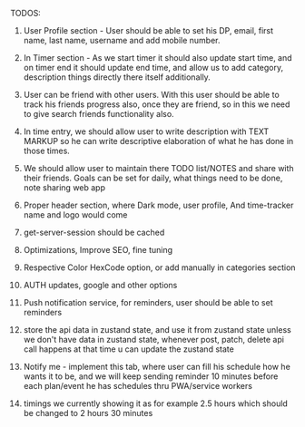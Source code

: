 TODOS:

1. User Profile section - User should be able to set his DP, email, first name, last name, username and add mobile number.
2. In Timer section - As we start timer it should also update start time, and on timer end it should update end time, and allow us to add category, description things directly there itself additionally.
3. User can be friend with other users. With this user should be able to track his friends progress also, once they are friend, so in this we need to give search friends functionality also.

4. In time entry, we should allow user to write description with TEXT MARKUP so he can write descriptive elaboration of what he has done in those times.
5. We should allow user to maintain there TODO list/NOTES and share with their friends. Goals can be set for daily, what things need to be done, note sharing web app

6. Proper header section, where Dark mode, user profile, And time-tracker name and logo would come

7. get-server-session should be cached
8. Optimizations, Improve SEO, fine tuning
9. Respective Color HexCode option, or add manually in categories section
10. AUTH updates, google and other options
11. Push notification service, for reminders, user should be able to set reminders
12. store the api data in zustand state, and use it from zustand state unless we don't have data in zustand state, whenever post, patch, delete api call happens at that time u can update the zustand state
13. Notify me - implement this tab, where user can fill his schedule how he wants it to be, and we will keep sending reminder 10 minutes before each plan/event he has schedules thru PWA/service workers
14. timings we currently showing it as for example 2.5 hours which should be changed to 2 hours 30 minutes
